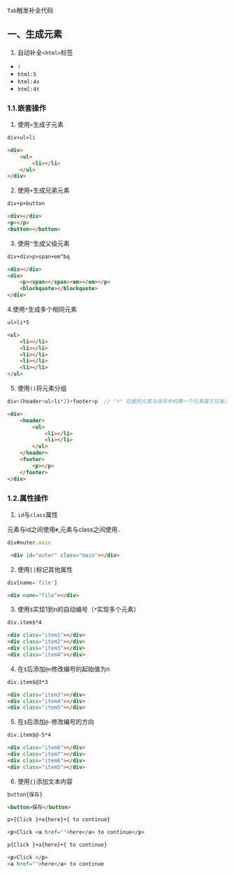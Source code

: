 `Tab`触发补全代码

## 一、生成元素

1. 自动补全`<html>`标签

- `!`
- `html:5`
- `html:4s`
- `html:4t`

### 1.1.嵌套操作

1. 使用`>`生成子元素

```html
div>ul>li
```

```html
<div>
    <ul>
        <li></li>
    </ul>
</div>
```

2. 使用`+`生成兄弟元素

```html
div+p+button
```

```html
<div></div>
<p></p>
<button></button>
```

3. 使用`^`生成父级元素

```html
div+div>p>span+em^bq
```

```html
<div></div>
<div>
    <p><span></span><em></em></p>
    <blockquote></blockquote>
</div>
```

4.使用`*`生成多个相同元素

```html
ul>li*5
```

```html
<ul>
    <li></li>
    <li></li>
    <li></li>
    <li></li>
    <li></li>
</ul>
```

5. 使用`()`将元素分组

```js
div>(header>ul>li*2)+footer>p  // "+" 后面的元素与括号中的第一个元素属于兄弟关系
```

```html
<div>
    <header>
        <ul>
            <li></li>
            <li></li>
        </ul>
    </header>
    <footer>
        <p></p>
    </footer>
</div>
```

### 1.2.属性操作

1. `id`与`class`属性

元素与id之间使用`#`,元素与class之间使用`.`

```js
div#outer.main
```

```html
 <div id="outer" class="main"></div>
```

2. 使用`[]`标记其他属性

```js
div[name='file']
```

```html
<div name="file"></div>
```

3. 使用`$`实现1到n的自动编号（`*`实现多个元素）

```html
div.item$*4
```

```html
<div class="item1"></div>
<div class="item2"></div>
<div class="item3"></div>
<div class="item4"></div>
```

4. 在`$`后添加`@n`修改编号的起始值为n

```html
div.item$@3*3
```

```html
<div class="item3"></div>
<div class="item4"></div>
<div class="item5"></div>
```

5. 在`$`后添加`@-`修改编号的方向

```html
div.item$@-5*4
```

```html
<div class="item8"></div>
<div class="item7"></div>
<div class="item6"></div>
<div class="item5"></div>
```

6. 使用`{}`添加文本内容

```html
button{保存}
```

```html
<button>保存</button>
```

```html
p>{Click }+a{here}+{ to continue}
```

```html
<p>Click <a href="">here</a> to continue</p>
```

```html
p{Click }+a{here}+{ to continue}
```

```html
<p>Click </p>
<a href="">here</a> to continue
```

